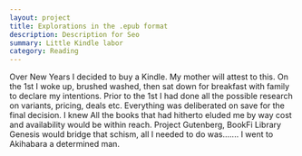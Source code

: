 ```yaml
---
layout: project
title: Explorations in the .epub format
description: Description for Seo
summary: Little Kindle labor
category: Reading
---
```


Over New Years I decided to buy a Kindle. My mother will attest to this. On the 1st I woke up, brushed washed, then sat down for breakfast with family to declare my intentions. Prior to the 1st I had done all the possible research on variants, pricing, deals etc. Everything was deliberated on save for the final decision. I knew All the books that had hitherto eluded me by way cost and availability would be within reach. Project Gutenberg, BookFi Library Genesis would bridge that schism, all I needed to do was....... I went to Akihabara a determined man.

